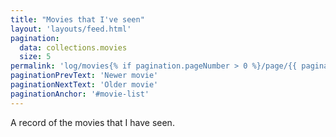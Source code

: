 ```yaml
---
title: "Movies that I've seen"
layout: 'layouts/feed.html'
pagination:
  data: collections.movies
  size: 5
permalink: 'log/movies{% if pagination.pageNumber > 0 %}/page/{{ pagination.pageNumber }}{% endif %}/index.html'
paginationPrevText: 'Newer movie'
paginationNextText: 'Older movie'
paginationAnchor: '#movie-list'
---
```


A record of the movies that I have seen.
